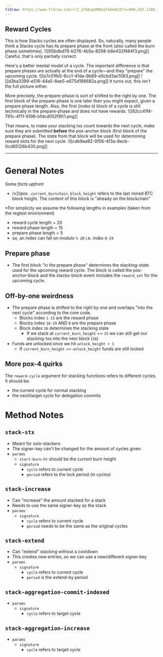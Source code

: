 ```yaml
---
tldraw: https://www.tldraw.com/r/Z_a7b6upQMQkqT4de8AJE?v=409,435,1280,1335&p=page
---
```

## Reward Cycles

This is how Stacks cycles are often displayed. So, naturally, many people think a Stacks cycle has its prepare phase at the front (also called the burn phase sometimes).
![[65bdbd79-b276-4b5a-8298-b6e432f484f3.png]]
Careful, that's only partially correct.


Here's a better mental model of a cycle.
The important difference is that prepare phases are actually at the end of a cycle—and they "prepare" the upcoming cycle.
![[e7c01fb5-6cc1-41da-9b89-e5cbd3ac1083.png]]
![[d3ba3399-e516-44a5-8ae5-e675d188682a.png]]
It turns out, this isn't the full picture either.


More precisely, the prepare-phase is sort of shifted to the right by one.
The first block of the prepare-phase is one later than you might expect, given a prepare phase length.
Also, the first (index `0`) block of a cycle is still technically in the prepare-phase and does not have rewards.
![[62cc41f4-791c-4f11-8196-bfdcd052f901.png]]

That means, to make your stacking txs count towards the next cycle, make sure they are submitted **before** the pox-anchor block (first block of the prepare phase).
The state from that block will be used for determining reward slots for the next cycle.
![[cdb9aa92-0f56-4f3a-8ecb-0cd65126b430.png]]

---
# General Notes
*Some facts upfront*
- /v2/pox `.current_burnchain_block_height` refers to the last mined BTC block height. The content of this block is "already on the blockchain"

*For simplicity we assume the following lengths in examples (taken from the regtest environment)
- reward cycle length = 20
- reward phase length = 15
- prepare phase length = 5
- so, an index can fall on modulo `% 20` i.e. index `0-19`
## Prepare phase
- The first block "in the prepare phase" determines the stacking-state used for the upcoming reward cycle. The block is called the pox-anchor-block and the stacks-block event includes the `reward_set` for the upcoming cycle.
## Off-by-one weirdness
- The prepare phase is shifted to the right by one and overlaps "into the next cycle" according to the core code.
	- Blocks index `1-15` are the reward phase
	- Blocks index `16-19` AND `0` are the prepare phase
	- Block index `16` determines the stacking state
		- If we stack at `current_burn_height` == `15` we can still get our stacking-txs into the next block (`16`)
- Funds are unlocked once we hit `unlock_height + 1`
	- If `current_burn_height` == `unlock_height` funds are still locked

## More pox-4 quirks
The `reward-cycle` argument for stacking functions refers to different cycles.
It should be:
- the current cycle for normal stacking
- the next/target cycle for delegation commits

# Method Notes
## `stack-stx`
- Meant for solo-stackers
- The signer-key can't be changed for the amount of cycles given
- `params`
	- `start-burn-ht` should be the current burn height
	- `signature`
		- `cycle` refers to current cycle
		- `period` refers to the lock period (in cycles)

## `stack-increase`
- Can "increase" the amount stacked for a stack
- Needs to use the same signer-key as the stack
- `params`
	- `signature`
		- `cycle` refers to current cycle
		- `period` needs to be the same as the original cycles

## `stack-extend`
- Can "extend" stacking without a cooldown
- This creates new entries, so we can use a new/different signer-key
- `params`
	- `signature`
		- `cycle` refers to current cycle
		- `period` is the extend-by period

## `stack-aggregation-commit-indexed`
- `params`
	- `signature`
		- `cycle` refers to target cycle

## `stack-aggregation-increase`
- `params`
	- `signature`
		- `cycle` refers to target cycle



